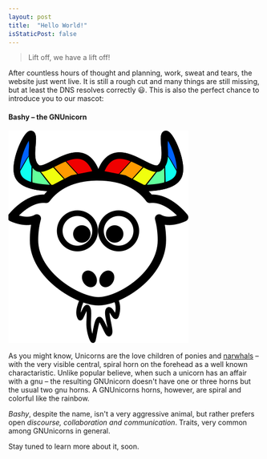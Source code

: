 ```yaml
---
layout: post
title:  "Hello World!"
isStaticPost: false
---
```


> Lift off, we have a lift off!

After countless hours of thought and planning, work, sweat and tears, the website just went live. It is still a rough cut and many things are still missing, but at least the DNS resolves correctly 😃. This is also the perfect chance to introduce you to our mascot:


#### __Bashy__ – the GNUnicorn

[![Bashy The GNUnicorn](/img/sprites/logo.png)](/img/sprites/logo-big.svg)

As you might know, Unicorns are the love children of ponies and [narwhals](https://en.wikipedia.org/wiki/Narwhal) – with the very visible central, spiral horn on the forehead as a well known charactaristic. Unlike popular believe, when such a unicorn has an affair with a gnu – the resulting GNUnicorn doesn't have one or three horns but the usual two gnu horns. A GNUnicorns horns, however, are spiral and colorful like the rainbow.

_Bashy_, despite the name, isn't a very aggressive animal, but rather prefers open _discourse, collaboration and communication_. Traits, very common among GNUnicorns in general.



Stay tuned to learn more about it, soon.


